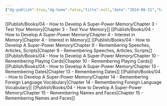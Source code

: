 ```yaml
---
{"dg-publish":true,"dg-home":false,"title":null,"date":"2024-08-31","tags":["#books","#memory","#How_to_Develop_A_Super_Power_Memory"],"Group":"Group3","dg-path":"Books/04 - How to Develop A Super-Power Memory/Nhóm 3 - Ứng dụng hệ thống ghi nhớ vào thực tế.md","permalink":"/books/04-how-to-develop-a-super-power-memory/nhom-3-ung-dung-he-thong-ghi-nho-vao-thuc-te/","dgPassFrontmatter":true,"updated":"2025-01-30T14:26:41.168+07:00"}
---
```


[[Publish/Books/04 - How to Develop A Super-Power Memory/Chapter 3 - Test Your Memory\|Chapter 3 - Test Your Memory]]
[[Publish/Books/04 - How to Develop A Super-Power Memory/Chapter 4 - Interest in Memory\|Chapter 4 - Interest in Memory]]
[[Publish/Books/04 - How to Develop A Super-Power Memory/Chapter 9 - Remembering Speeches, Articles, Scripts\|Chapter 9 - Remembering Speeches, Articles, Scripts]]
[[Publish/Books/04 - How to Develop A Super-Power Memory/Chapter 10 - Remembering Playing Cards\|Chapter 10 - Remembering Playing Cards]]
[[Publish/Books/04 - How to Develop A Super-Power Memory/Chapter 13 - Remembering Dates\|Chapter 13 - Remembering Dates]]
[[Publish/Books/04 - How to Develop A Super-Power Memory/Chapter 14 - Remembering Foreign Language Vocabulary\|Chapter 14 - Remembering Foreign Language Vocabulary]]
[[Publish/Books/04 - How to Develop A Super-Power Memory/Chapter 15 - Remembering Names and Faces\|Chapter 15 - Remembering Names and Faces]]
